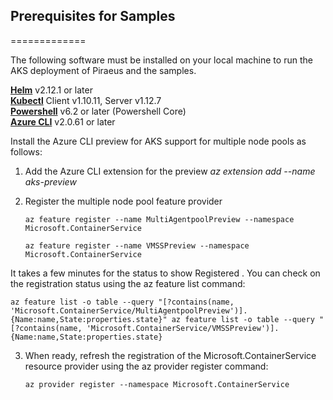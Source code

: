 ## Prerequisites for Samples
=============  
  
The following software must be installed on your local machine to run the AKS  deployment of Piraeus and the samples.
  
**[Helm](https://github.com/helm/helm)** v2.12.1 or later   
**[Kubectl](https://kubernetes.io/docs/tasks/tools/install-kubectl)** Client v1.10.11, Server v1.12.7   
**[Powershell](https://docs.microsoft.com/en-us/powershell/scripting/install/installing-powershell-core-on-windows?view=powershell-6)** v6.2 or later (Powershell Core)    
**[Azure CLI](https://docs.microsoft.com/en-us/cli/azure/install-azure-cli?view=azure-cli-latest)** v2.0.61 or later 

Install the Azure CLI preview for AKS support for multiple node pools as follows:

 1. Add the Azure CLI extension for the preview
*az extension add --name aks-preview*

 2. Register the multiple node pool feature provider
 

    ```az feature register --name MultiAgentpoolPreview --namespace Microsoft.ContainerService```
    
    ```az feature register --name VMSSPreview --namespace Microsoft.ContainerService``` 
    
  It takes a few minutes for the status to show Registered . You can check on the registration       status using the az feature list command:  

    az feature list -o table --query "[?contains(name, 'Microsoft.ContainerService/MultiAgentpoolPreview')].{Name:name,State:properties.state}" az feature list -o table --query "[?contains(name, 'Microsoft.ContainerService/VMSSPreview')].{Name:name,State:properties.state}


 3. When ready, refresh the registration of the Microsoft.ContainerService resource provider using the az provider register command:
 

    ```az provider register --namespace Microsoft.ContainerService```

